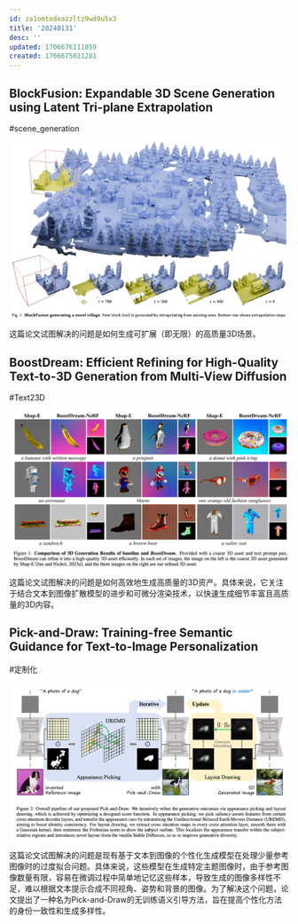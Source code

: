 ```yaml
---
id: za1omtodeazzltz9wd9u5x3
title: '20240131'
desc: ''
updated: 1706676111859
created: 1706675821281
---
```




## BlockFusion: Expandable 3D Scene Generation using Latent Tri-plane Extrapolation
#scene_generation

![图 0](../images/2cd9e30ca71ccabaf130c6424ddb8c1e8e45701f2178c171431b4066685e14a8.png)  


这篇论文试图解决的问题是如何生成可扩展（即无限）的高质量3D场景。



## BoostDream: Efficient Refining for High-Quality Text-to-3D Generation from Multi-View Diffusion

#Text23D

![图 1](../images/cb7bab19873f441a5065dd6d50f792c60a6dbf92d5ede4876f1fe3c33b9e6744.png)  

这篇论文试图解决的问题是如何高效地生成高质量的3D资产。具体来说，它关注于结合文本到图像扩散模型的进步和可微分渲染技术，以快速生成细节丰富且高质量的3D内容。



## Pick-and-Draw: Training-free Semantic Guidance for Text-to-Image Personalization

#定制化

![图 2](../images/4e7d6903560a092f6575f4bf76ee996d038a20f194303ba0f19413732ce3ae8e.png)  


这篇论文试图解决的问题是现有基于文本到图像的个性化生成模型在处理少量参考图像时的过度拟合问题。具体来说，这些模型在生成特定主题图像时，由于参考图像数量有限，容易在微调过程中简单地记忆这些样本，导致生成的图像多样性不足，难以根据文本提示合成不同视角、姿势和背景的图像。为了解决这个问题，论文提出了一种名为Pick-and-Draw的无训练语义引导方法，旨在提高个性化方法的身份一致性和生成多样性。

